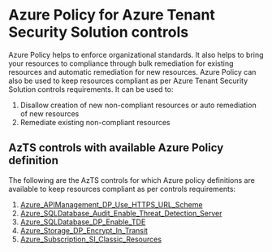 # Azure Policy for Azure Tenant Security Solution controls

Azure Policy helps to enforce organizational standards. It also helps to bring your resources to compliance through bulk remediation for existing resources and automatic remediation for new resources. Azure Policy can also be used to keep resources compliant as per Azure Tenant Security Solution controls requirements. It can be used to: 
1. Disallow creation of new non-compliant resources or auto remediation of new resources 
2. Remediate existing non-compliant resources

## AzTS controls with available Azure Policy definition

The following are the AzTS controls for which Azure policy definitions are available to keep resources compliant as per controls requirements:

1. [Azure_APIManagement_DP_Use_HTTPS_URL_Scheme](APIManagement/Azure_APIManagement_DP_Use_HTTPS_URL_Scheme/Readme.md)
2. [Azure_SQLDatabase_Audit_Enable_Threat_Detection_Server](SQLServer/Azure_SQLDatabase_Audit_Enable_Threat_Detection_Server/Readme.md)
3. [Azure_SQLDatabase_DP_Enable_TDE](SQLServer/Azure_SQLDatabase_DP_Enable_TDE/Readme.md)
4. [Azure_Storage_DP_Encrypt_In_Transit](Storage/Azure_Storage_DP_Encrypt_In_Transit/Readme.md)
5. [Azure_Subscription_SI_Classic_Resources](Subscription/Azure_Subscription_SI_Classic_Resources/Readme.md)


